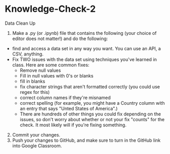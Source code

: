 # Knowledge-Check-2
Data Clean Up
1. Make a .py (or .ipynb) file that contains the following (your choice of editor does not matter!) and do the following: 
- find and access a data set in any way you want. You can use an API, a CSV, anything. 
- Fix TWO issues with the data set using techniques you've learned in class. Here are some common fixes: 
  - Remove null values 
  - Fill in null values with 0's or blanks 
  - fill in blanks 
  - fix character strings that aren't formatted correctly (you could use regex for this) 
  - correct column names if they're misnamed 
  - correct spelling (for example, you might have a Country column with an entry that says "Unted States of America".) 
  -  There are hundreds of other things you could fix depending on the issues, so don't worry about whether or not your fix "counts" for the check. It most likely will if you're fixing something.
2. Commit your changes.
3. Push your changes to GitHub, and make sure to turn in the GitHub link into Google Classroom.
